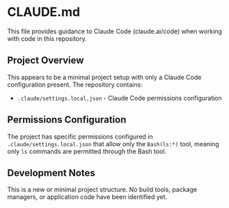 # CLAUDE.md

This file provides guidance to Claude Code (claude.ai/code) when working with code in this repository.

## Project Overview

This appears to be a minimal project setup with only a Claude Code configuration present. The repository contains:

- `.claude/settings.local.json` - Claude Code permissions configuration

## Permissions Configuration

The project has specific permissions configured in `.claude/settings.local.json` that allow only the `Bash(ls:*)` tool, meaning only `ls` commands are permitted through the Bash tool.

## Development Notes

This is a new or minimal project structure. No build tools, package managers, or application code have been identified yet.